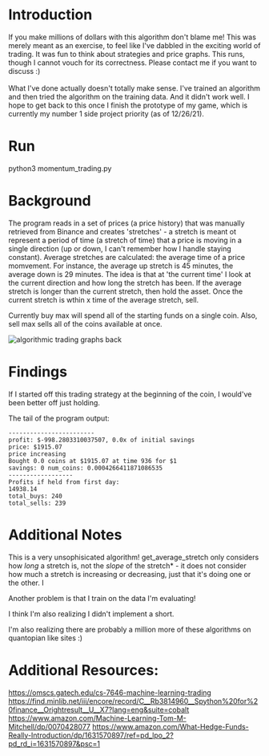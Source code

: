 # Introduction
If you make millions of dollars with this algorithm don't blame me! This was merely meant as an exercise, to feel like I've dabbled in the exciting world of trading. It was fun to think about strategies and price graphs. This runs, though I cannot vouch for its correctness. Please contact me if you want to discuss :)
<br /><br />
What I've done actually doesn't totally make sense. I've trained an algorithm and then tried the algorithm on the training data. And it didn't work well. I hope to get back to this once I finish the prototype of my game, which is currently my number 1 side project priority (as of 12/26/21).

# Run
<need to add a package installation step>
python3 momentum_trading.py

# Background
The program reads in a set of prices (a price history) that was manually retrieved from Binance and creates 'stretches' - a stretch is meant ot represent a period of time (a stretch of time) that a price is moving in a single direction (up or down, I can't remember how I handle staying constant). Average stretches are calculated: the average time of a price momvement. For instance, the average up stretch is 45 minutes, the average down is 29 minutes. The idea is that at 'the current time' I look at the current direction and how long the stretch has been. If the average stretch is longer than the current stretch, then hold the asset. Once the current stretch is wthin x time of the average stretch, sell.

Currently buy max will spend all of the starting funds on a single coin. Also, sell max sells all of the coins available at once.
  
![algorithmic trading graphs back](https://user-images.githubusercontent.com/5415505/147416447-fd5bcbe9-0a0c-4cb3-b577-7f035fc99640.png)
  
# Findings

If I started off this trading strategy at the beginning of the coin, I would've been better off just holding.
  
The tail of the program output:
```
------------------------
profit: $-998.2803310037507, 0.0x of initial savings
price: $1915.07
price increasing
Bought 0.0 coins at $1915.07 at time 936 for $1
savings: 0 num_coins: 0.0004266411871086535
------------------
Profits if held from first day:
14938.14
total_buys: 240
total_sells: 239
```
  
# Additional Notes
This is a very unsophisicated algorithm! get_average_stretch only considers how *long* a stretch is, not the *slope* of the stretch* - it does not consider how much a stretch is increasing or decreasing, just that it's doing one or the other. I
  
Another problem is that I train on the data I'm evaluating!
  
I think I'm also realizing I didn't implement a short. 
  
I'm also realizing there are probably a million more of these algorithms on quantopian like sites :)
  

  
# Additional Resources:
https://omscs.gatech.edu/cs-7646-machine-learning-trading
https://find.minlib.net/iii/encore/record/C__Rb3814960__Spython%20for%20finance__Orightresult__U__X7?lang=eng&suite=cobalt
https://www.amazon.com/Machine-Learning-Tom-M-Mitchell/dp/0070428077
https://www.amazon.com/What-Hedge-Funds-Really-Introduction/dp/1631570897/ref=pd_lpo_2?pd_rd_i=1631570897&psc=1
